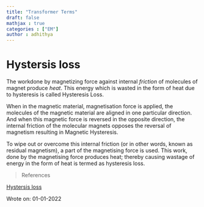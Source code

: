 ```yaml
---
title: "Transformer Terms"
draft: false
mathjax : true
categories : ["EM"]
author : adhithya
---
```


# Hystersis loss

The workdone by magnetizing force against internal *friction* of molecules of magnet produce *heat*. This energy which is wasted in the form of heat due to hysteresis is called Hysteresis Loss.

When in the magnetic material, magnetisation force is applied, the molecules of the magnetic material are aligned in one particular direction. And when this magnetic force is reversed in the opposite direction, the internal friction of the molecular magnets opposes the reversal of magnetism resulting in Magnetic Hysteresis.

To wipe out or overcome this internal friction (or in other words, known as residual magnetism), a part of the magnetising force is used. This work, done by the magnetising force produces heat; thereby causing wastage of energy in the form of heat is termed as hysteresis loss.

> References

[Hystersis loss](https://circuitglobe.com/what-is-hysteresis-loss.html)

Wrote on: 01-01-2022
